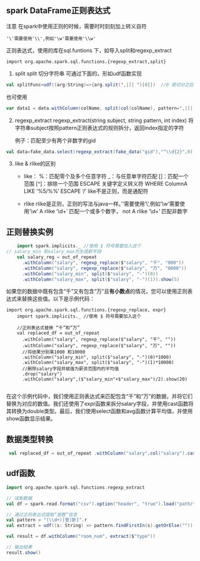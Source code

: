 ## spark DataFrame正则表达式
注意 在spark中使用正则的时候，需要时时刻刻加上转义自符

```
'\'需要使用'\\',例如'\w'需要使用'\\w'
```


正则表达式，使用的库在sql.funtions 下，如导入split和regexp_extract

```
import org.apache.spark.sql.functions.{regexp_extract,split}
```

1. split
   split 切分字符串
   可通过下面的，形如udf函数实现

```scala
val splitFunc=udf((arg:String)=>{arg.split(',|[| ')[0]})  //0 是切分之后的索引
```


也可使用

```scala
var data1 = data.withColumn(colName, split(col(colName), pattern=',|[| ')(0))
```



2. regexp_extract
   regexp_extract(string subject, string pattern, int index) 将字符串subject按照pattern正则表达式的规则拆分，返回index指定的字符

   例子：匹配至少有两个非数字的gid

```scala
val data=fake_data.select(regexp_extract(fake_data("gid"),"^\\d{2}",0).alias("gid"))
```



3. like & rlike的区别

   - like：
     %：匹配零个及多个任意字符
     _：与任意单字符匹配
     []：匹配一个范围
     [^]：排除一个范围
     ESCAPE 关键字定义转义符 WHERE ColumnA LIKE ‘%5/%%’ ESCAPE ‘/’
     like不是正则，而是通配符

   - rlike
     rlike是正则，正则的写法与java一样。’‘需要使用’\’,例如’\w’需要使用’\w’
     A rlike ‘\d+’ 匹配一个或多个数字， not A rlike ‘\d+’ 匹配非数字

## 正则替换实例

```scala
    import spark.implicits._ //使用 $ 符号需要加入这个 
// salary_min 和salary_max为生成新字段
    val salary_reg = out_of_repeat
      .withColumn("salary", regexp_replace($"salary", "千", "000"))
      .withColumn("salary", regexp_replace($"salary", "万", "0000"))
      .withColumn("salary_min", split($"salary", "-")(0))
      .withColumn("salary_max", split($"salary", "-")(1)).show(5)
```

如果您的数据中既有包含“千”又有包含“万”且**有小数点**的情况，您可以使用正则表达式来替换这些值。以下是示例代码：

```
import org.apache.spark.sql.functions.{regexp_replace, expr}
    import spark.implicits._ //使用 $ 符号需要加入这个

    //正则表达式替换 “千”和“万”
    val replaced_df = out_of_repeat
      .withColumn("salary", regexp_replace($"salary", "千", ""))
      .withColumn("salary", regexp_replace($"salary", "万", ""))
      //将结果分别乘1000 和10000
      .withColumn("salary_min", split($"salary", "-")(0)*1000)
      .withColumn("salary_max", split($"salary", "-")(1)*10000)
      //删除salary字段并赋值为薪资范围内的平均值
      .drop("salary")
      .withColumn("salary",($"salary_min"+$"salary_max")/2).show(20)


```

在这个示例代码中，我们使用正则表达式来匹配包含“千”和“万”的数据，并将它们替换为对应的数值。我们还使用了expr函数来拆分salary字段，并使用cast函数将其转换为double类型。最后，我们使用select函数和avg函数计算平均值，并使用show函数显示结果。

## 数据类型转换

```scala
 val replaced_df = out_of_repeat .withColumn("salary",col("salary").cast(DoubleType))
```

## udf函数

```scala
import org.apache.spark.sql.functions.regexp_extract

// 读取数据
val df = spark.read.format("csv").option("header", "true").load("path/to/your/file.csv")

// 通过正则表达式提取“室数”信息
val pattern = "(\\d+)[室|卧]".r
val extract = udf((s: String) => pattern.findFirstIn(s).getOrElse(""))

val result = df.withColumn("room_num", extract($"type"))

// 输出结果
result.show()
```

